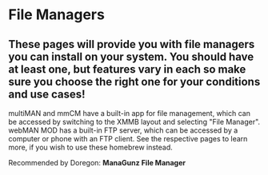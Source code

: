 # File Managers

## These pages will provide you with file managers you can install on your system. You should have at least one, but features vary in each so make sure you choose the right one for your conditions and use cases!

multiMAN and mmCM have a built-in app for file management, which can be accessed by switching to the XMMB layout and selecting "File Manager". webMAN MOD has a built-in FTP server, which can be accessed by a computer or phone with an FTP client. See the respective pages to learn more, if you wish to use these homebrew instead. 


Recommended by Doregon: **ManaGunz File Manager**


